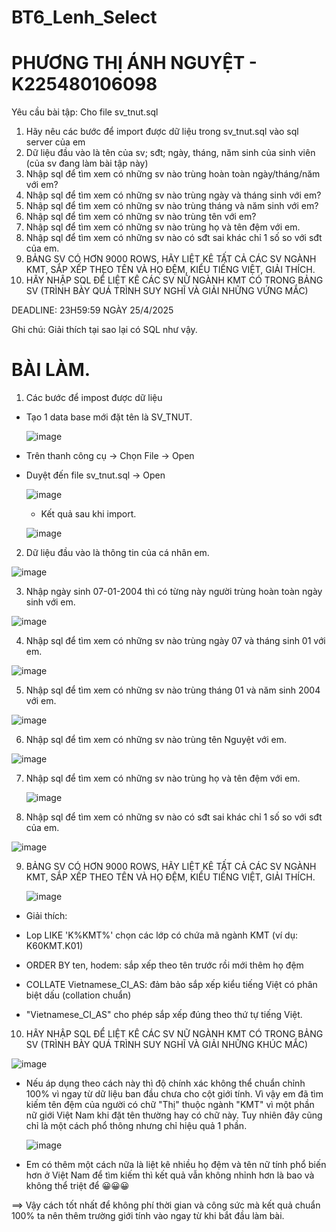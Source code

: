 # BT6_Lenh_Select
# PHƯƠNG THỊ ÁNH NGUYỆT - K225480106098
Yêu cầu bài tập: 
Cho file sv_tnut.sql 
1. Hãy nêu các bước để import được dữ liệu trong sv_tnut.sql vào sql server của em
2. Dữ liệu đầu vào là tên của sv; sđt; ngày, tháng, năm sinh của sinh viên (của sv đang làm bài tập này)
3. Nhập sql để tìm xem có những sv nào trùng hoàn toàn ngày/tháng/năm với em?
4. Nhập sql để tìm xem có những sv nào trùng ngày và tháng sinh với em?
5. Nhập sql để tìm xem có những sv nào trùng tháng và năm sinh với em?
6. Nhập sql để tìm xem có những sv nào trùng tên với em?
7. Nhập sql để tìm xem có những sv nào trùng họ và tên đệm với em.
8. Nhập sql để tìm xem có những sv nào có sđt sai khác chỉ 1 số so với sđt của em.
9. BẢNG SV CÓ HƠN 9000 ROWS, HÃY LIỆT KÊ TẤT CẢ CÁC SV NGÀNH KMT, SẮP XẾP THEO TÊN VÀ HỌ ĐỆM, KIỂU TIẾNG  VIỆT, GIẢI THÍCH.
10. HÃY NHẬP SQL ĐỂ LIỆT KÊ CÁC SV NỮ NGÀNH KMT CÓ TRONG BẢNG SV (TRÌNH BÀY QUÁ TRÌNH SUY NGHĨ VÀ GIẢI NHỮNG VỨNG MẮC)

DEADLINE: 23H59:59 NGÀY 25/4/2025

Ghi chú: Giải thích tại sao lại có SQL như vậy.

# BÀI LÀM.
1. Các bước để impost được dữ liệu
- Tạo 1 data base mới đặt tên là SV_TNUT.
  
   ![image](https://github.com/user-attachments/assets/86448a22-4cfa-449b-a839-2423655efbb7)
  
- Trên thanh công cụ → Chọn File → Open 
- Duyệt đến file sv_tnut.sql → Open

  ![image](https://github.com/user-attachments/assets/d9e4936a-a24c-469e-b47e-dd26e09e0244)

  - Kết quả sau khi import.

  ![image](https://github.com/user-attachments/assets/2049da72-2593-47b2-8fbf-331d76e0bf3a)
  
2. Dữ liệu đầu vào là thông tin của cá nhân em.
   
  ![image](https://github.com/user-attachments/assets/8f21dd98-e8aa-46c2-973f-5211d5d8f2bc)

3. Nhập ngày sinh 07-01-2004 thì có từng này người trùng hoàn toàn ngày sinh với em.

  ![image](https://github.com/user-attachments/assets/bdc2e5ee-0ecb-486a-90d6-ea377b5a014d)

4. Nhập sql để tìm xem có những sv nào trùng ngày 07 và tháng sinh 01 với em.
   
  ![image](https://github.com/user-attachments/assets/cea5cbc0-ea4d-434b-9032-daf878efc894)
  
5. Nhập sql để tìm xem có những sv nào trùng tháng 01 và năm sinh 2004 với em.
   
  ![image](https://github.com/user-attachments/assets/ec2d0d94-6e80-4a03-96ca-a3e340d334a6)

6. Nhập sql để tìm xem có những sv nào trùng tên Nguyệt với em.

  ![image](https://github.com/user-attachments/assets/e97723ea-b290-4e18-84e1-fb5ff8721ba0)

7. Nhập sql để tìm xem có những sv nào trùng họ và tên đệm với em.

   ![image](https://github.com/user-attachments/assets/03cd0d6f-5bbf-43d2-8c65-819c0b9a54ca)

8. Nhập sql để tìm xem có những sv nào có sđt sai khác chỉ 1 số so với sđt của em.

  ![image](https://github.com/user-attachments/assets/7c23307b-8b06-42f8-8d34-3a69125a9f44)

9. BẢNG SV CÓ HƠN 9000 ROWS, HÃY LIỆT KÊ TẤT CẢ CÁC SV NGÀNH KMT, SẮP XẾP THEO TÊN VÀ HỌ ĐỆM, KIỂU TIẾNG  VIỆT, GIẢI THÍCH.

   ![image](https://github.com/user-attachments/assets/adfa33a7-1cae-4e59-8b29-4384ad195a23)


- Giải thích:
  
+ Lop LIKE 'K%KMT%'	chọn các lớp có chứa mã ngành KMT (ví dụ: K60KMT.K01)
  
+ ORDER BY ten, hodem: sắp xếp theo tên trước rồi mới thêm họ đệm
  
+ COLLATE Vietnamese_CI_AS: đảm bảo sắp xếp kiểu tiếng Việt có phân biệt dấu (collation chuẩn)
  
+ "Vietnamese_CI_AS" cho phép sắp xếp đúng theo thứ tự tiếng Việt.

10. HÃY NHẬP SQL ĐỂ LIỆT KÊ CÁC SV NỮ NGÀNH KMT CÓ TRONG BẢNG SV (TRÌNH BÀY QUÁ TRÌNH SUY NGHĨ VÀ GIẢI NHỮNG KHÚC MẮC)

  ![image](https://github.com/user-attachments/assets/af26a4b5-55eb-4049-a777-7abc38a42923)

- Nếu áp dụng theo cách này thì độ chính xác không thể chuẩn chỉnh 100% vì ngay từ dữ liệu ban đầu chưa cho cột giới tính. Vì vậy em đã tìm kiếm tên đệm của người có chữ "Thị" thuộc ngành "KMT" vì một phần nữ giới Việt Nam khi đặt tên thường hay có chữ này. Tuy nhiên đây cũng chỉ là một cách phổ thông nhưng chỉ hiệu quả 1 phần.

  ![image](https://github.com/user-attachments/assets/487b336a-ea13-43a3-8e81-96071f46f4a6)

  
- Em có thêm một cách nữa là liệt kê nhiều họ đệm và tên nữ tính phổ biến hơn ở Việt Nam để tìm kiếm thì kết quả vẫn không nhỉnh hơn là bao và không thể triệt để 😀😀😀

==> Vậy cách tốt nhất để không phí thời gian và công sức mà kết quả chuẩn 100% ta nên thêm trường giới tính vào ngay từ khi bắt đầu làm bài. 
